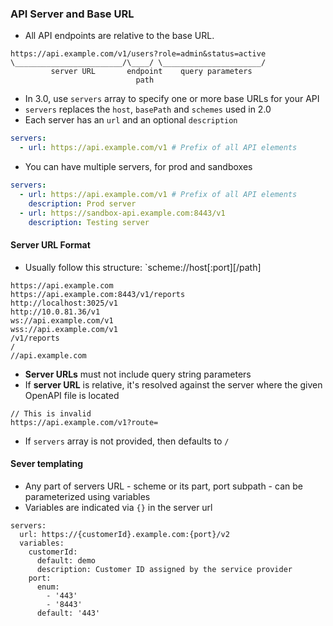 ### API Server and Base URL
- All API endpoints are relative to the base URL.
```
https://api.example.com/v1/users?role=admin&status=active
\________________________/\____/ \______________________/
         server URL       endpoint    query parameters
                            path
```
- In 3.0, use `servers` array to specify one or more base URLs for your API
- `servers` replaces the `host`, `basePath` and `schemes` used in 2.0
- Each server has an `url` and an optional `description`
```yaml
servers: 
  - url: https://api.example.com/v1 # Prefix of all API elements
```
- You can have multiple servers, for prod and sandboxes
```yaml
servers:
  - url: https://api.example.com/v1 # Prefix of all API elements
    description: Prod server
  - url: https://sandbox-api.example.com:8443/v1
    description: Testing server
```

#### Server URL Format
- Usually follow this structure: `scheme://host[:port][/path]
```
https://api.example.com
https://api.example.com:8443/v1/reports
http://localhost:3025/v1
http://10.0.81.36/v1
ws://api.example.com/v1
wss://api.example.com/v1
/v1/reports
/
//api.example.com
```
- **Server URLs** must not include query string parameters
- If **server URL** is relative, it's resolved against the server where the given OpenAPI file is located
```
// This is invalid
https://api.example.com/v1?route=
```
- If `servers` array is not provided, then defaults to `/`

#### Sever templating
- Any part of servers URL - scheme or its part, port subpath - can be parameterized using variables
- Variables are indicated via `{}` in the server url
```
servers:
  url: https://{customerId}.example.com:{port}/v2
  variables:
    customerId:
      default: demo
      description: Customer ID assigned by the service provider
    port:
      enum:
        - '443'
        - '8443'
      default: '443'
```
